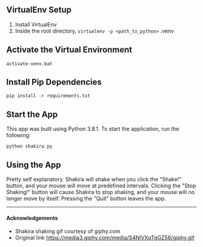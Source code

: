 ## VirtualEnv Setup

1. Install VirtualEnv
2. Inside the root directory, `virtualenv -p <path_to_python>` .venv

## Activate the Virtual Environment
`activate-venv.bat`

## Install Pip Dependencies
`pip install -r requirements.txt`

## Start the App
This app was built using Python 3.8.1. To start the application, run the following:

`python shakira.py`

## Using the App
Pretty self explanatory. Shakira will shake when you click the "Shake!" button, and your mouse will move at predefined intervals.
Clicking the "Stop Shaking!" button will cause Shakira to stop shaking, and your mouse will no longer move by itself.
Pressing the "Quit" button leaves the app.

---

#### Acknowledgements
- Shakira shaking gif courtesy of giphy.com
- Original link https://media3.giphy.com/media/S4NlVXqTgGZ56/giphy.gif